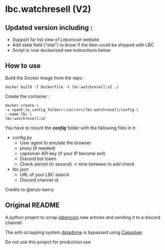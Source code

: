 # lbc.watchresell (V2)

## Updated version including :
- Support for list view of Leboncoin website
- Add state field ("etat") to know if the item could be shipped with LBC
- Script is now dockerized see instructions below

## How to use
Build the Docker image from the repo :
```
docker build -f Dockerfile -t lbc-watchresell:v2 ./
```
Create the container :
```
docker create \
-v <path_to_config_folder>:/usr/src/lbc-watchresell/config \
--name lbc \
lbc-watchresell:v2
```
You have to mount the ***config***  folder with the fallowing files in it:
- config.py
  - User agent to emulate the browser
  - proxy (if needed)
  - capsolver API key (if your IP become evil)
  - Discord bot token
  - Check period (in second) -> time between to add check
- lbc.json
  - URL of your LBC search
  - Discord channel id


Credits to @enzo-berry

## Original README

A python project to scrap [leboncoin](https://www.leboncoin.fr) new articles and sending it to a discord channel.

The anti-scrapping system [datadome](https://datadome.co) is bypassed using [Capsolver](https://www.capsolver.com).

Do not use this project for production use.

